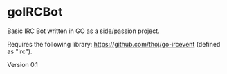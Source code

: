 # goIRCBot

Basic IRC Bot written in GO as a side/passion project.

Requires the following library: https://github.com/thoj/go-ircevent (defined as "irc").

Version 0.1
